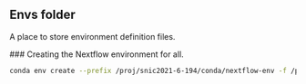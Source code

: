 ## Envs folder

A place to store environment definition files.

### Creating the Nextflow environment for all.

```bash
conda env create --prefix /proj/snic2021-6-194/conda/nextflow-env -f /path/to/conda-nextflow-env.yml
```
